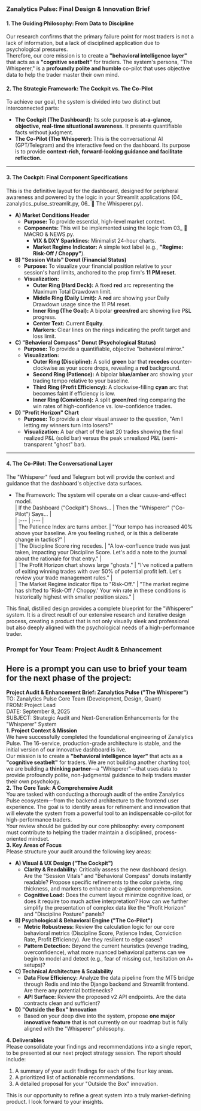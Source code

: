 ### **Zanalytics Pulse: Final Design & Innovation Brief**

#### **1\. The Guiding Philosophy: From Data to Discipline**

Our research confirms that the primary failure point for most traders is not a lack of information, but a lack of disciplined application due to psychological pressures.  
Therefore, our core mission is to create a **"behavioral intelligence layer"** that acts as a **"cognitive seatbelt"** for traders. The system's persona, "The Whisperer," is a **profoundly polite and humble** co-pilot that uses objective data to help the trader master their own mind.

#### **2\. The Strategic Framework: The Cockpit vs. The Co-Pilot**

To achieve our goal, the system is divided into two distinct but interconnected parts:

* **The Cockpit (The Dashboard):** Its sole purpose is **at-a-glance, objective, real-time situational awareness.** It presents quantifiable facts without judgment.  
* **The Co-Pilot (The Whisperer):** This is the conversational AI (GPT/Telegram) and the interactive feed on the dashboard. Its purpose is to provide **context-rich, forward-looking guidance and facilitate reflection.**

---

#### **3\. The Cockpit: Final Component Specifications**

This is the definitive layout for the dashboard, designed for peripheral awareness and powered by the logic in your Streamlit applications (04\_ zanalytics\_pulse\_streamlit.py, 06\_ 🧭 The Whisperer.py).

* **A) Market Conditions Header**  
  * **Purpose:** To provide essential, high-level market context.  
  * **Components:** This will be implemented using the logic from 03\_ 📰 MACRO & NEWS.py.  
    * **VIX & DXY Sparklines:** Minimalist 24-hour charts.  
    * **Market Regime Indicator:** A simple text label (e.g., **"Regime: Risk-Off / Choppy"**).  
* **B) "Session Vitals" Donut (Financial Status)**  
  * **Purpose:** To visualize your financial position relative to your session's hard limits, anchored to the prop firm's **11 PM reset**.  
  * **Visualization:**  
    * **Outer Ring (Hard Deck):** A fixed **red** arc representing the Maximum Total Drawdown limit.  
    * **Middle Ring (Daily Limit):** A **red** arc showing your Daily Drawdown usage since the 11 PM reset.  
    * **Inner Ring (The Goal):** A bipolar **green/red** arc showing live P\&L progress.  
    * **Center Text:** Current **Equity**.  
    * **Markers:** Clear lines on the rings indicating the profit target and loss limit.  
* **C) "Behavioral Compass" Donut (Psychological Status)**  
  * **Purpose:** To provide a quantifiable, objective "behavioral mirror."  
  * **Visualization:**  
    * **Outer Ring (Discipline):** A solid **green** bar that **recedes** counter-clockwise as your score drops, revealing a **red** background.  
    * **Second Ring (Patience):** A bipolar **blue/amber** arc showing your trading tempo relative to your baseline.  
    * **Third Ring (Profit Efficiency):** A clockwise-filling **cyan** arc that becomes faint if efficiency is low.  
    * **Inner Ring (Conviction):** A split **green/red** ring comparing the win rates of high-confidence vs. low-confidence trades.  
* **D) "Profit Horizon" Chart**  
  * **Purpose:** To provide a clear visual answer to the question, "Am I letting my winners turn into losers?"  
  * **Visualization:** A bar chart of the last 20 trades showing the final realized P\&L (solid bar) versus the peak unrealized P\&L (semi-transparent "ghost" bar).

---

#### **4\. The Co-Pilot: The Conversational Layer**

The "Whisperer" feed and Telegram bot will provide the context and guidance that the dashboard's objective data surfaces.

* The Framework: The system will operate on a clear cause-and-effect model.  
  | If the Dashboard ("Cockpit") Shows... | Then the "Whisperer" ("Co-Pilot") Says... |  
  | :--- | :--- |  
  | The Patience Index arc turns amber. | "Your tempo has increased 40% above your baseline. Are you feeling rushed, or is this a deliberate change in tactics?" |  
  | The Discipline Score ring recedes. | "A low-confluence trade was just taken, impacting your Discipline Score. Let's add a note to the journal about the rationale for that entry." |  
  | The Profit Horizon chart shows large "ghosts." | "I've noticed a pattern of exiting winning trades with over 50% of potential profit left. Let's review your trade management rules." |  
  | The Market Regime indicator flips to "Risk-Off." | "The market regime has shifted to 'Risk-Off / Choppy.' Your win rate in these conditions is historically highest with smaller position sizes." |

This final, distilled design provides a complete blueprint for the "Whisperer" system. It is a direct result of our extensive research and iterative design process, creating a product that is not only visually sleek and professional but also deeply aligned with the psychological needs of a high-performance trader.

### **Prompt for Your Team: Project Audit & Enhancement**

Here is a prompt you can use to brief your team for the next phase of the project:  
---

**Project Audit & Enhancement Brief: Zanalytics Pulse ("The Whisperer")**  
TO: Zanalytics Pulse Core Team (Development, Design, Quant)  
FROM: Project Lead  
DATE: September 8, 2025  
SUBJECT: Strategic Audit and Next-Generation Enhancements for the "Whisperer" System  
**1\. Project Context & Mission**  
We have successfully completed the foundational engineering of Zanalytics Pulse. The 16-service, production-grade architecture is stable, and the initial version of our innovative dashboard is live.  
Our mission is to create a **"behavioral intelligence layer"** that acts as a **"cognitive seatbelt"** for traders. We are not building another charting tool; we are building a **thinking partner**—a "Whisperer"—that uses data to provide profoundly polite, non-judgmental guidance to help traders master their own psychology.  
**2\. The Core Task: A Comprehensive Audit**  
You are tasked with conducting a thorough audit of the entire Zanalytics Pulse ecosystem—from the backend architecture to the frontend user experience. The goal is to identify areas for refinement and innovation that will elevate the system from a powerful tool to an indispensable co-pilot for high-performance traders.  
Your review should be guided by our core philosophy: every component must contribute to helping the trader maintain a disciplined, process-oriented mindset.  
**3\. Key Areas of Focus**  
Please structure your audit around the following key areas:

* **A) Visual & UX Design ("The Cockpit")**  
  * **Clarity & Readability:** Critically assess the new dashboard design. Are the "Session Vitals" and "Behavioral Compass" donuts instantly readable? Propose specific refinements to the color palette, ring thickness, and markers to enhance at-a-glance comprehension.  
  * **Cognitive Load:** Does the current layout minimize cognitive load, or does it require too much active interpretation? How can we further simplify the presentation of complex data like the "Profit Horizon" and "Discipline Posture" panels?  
* **B) Psychological & Behavioral Engine ("The Co-Pilot")**  
  * **Metric Robustness:** Review the calculation logic for our core behavioral metrics (Discipline Score, Patience Index, Conviction Rate, Profit Efficiency). Are they resilient to edge cases?  
  * **Pattern Detection:** Beyond the current heuristics (revenge trading, overconfidence), what more nuanced behavioral patterns can we begin to model and detect (e.g., fear of missing out, hesitation on A+ setups)?  
* **C) Technical Architecture & Scalability**  
  * **Data Flow Efficiency:** Analyze the data pipeline from the MT5 bridge through Redis and into the Django backend and Streamlit frontend. Are there any potential bottlenecks?  
  * **API Surface:** Review the proposed v2 API endpoints. Are the data contracts clean and sufficient?  
* **D) "Outside the Box" Innovation**  
  * Based on your deep dive into the system, propose **one major innovative feature** that is not currently on our roadmap but is fully aligned with the "Whisperer" philosophy.

**4\. Deliverables**  
Please consolidate your findings and recommendations into a single report, to be presented at our next project strategy session. The report should include:

1. A summary of your audit findings for each of the four key areas.  
2. A prioritized list of actionable recommendations.  
3. A detailed proposal for your "Outside the Box" innovation.

This is our opportunity to refine a great system into a truly market-defining product. I look forward to your insights.